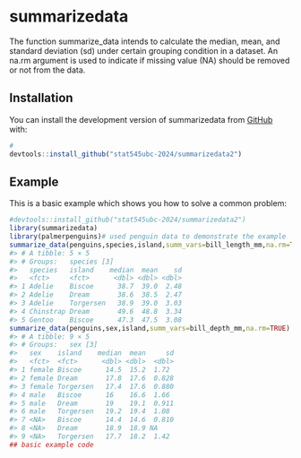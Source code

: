 
<!-- README.md is generated from README.Rmd. Please edit that file -->

# summarizedata

<!-- badges: start -->
<!-- badges: end -->

The function summarize_data intends to calculate the median, mean, and
standard deviation (sd) under certain grouping condition in a dataset.
An na.rm argument is used to indicate if missing value (NA) should be
removed or not from the data.

## Installation

You can install the development version of summarizedata from
[GitHub](https://github.com/) with:

``` r
# 
devtools::install_github("stat545ubc-2024/summarizedata2")
```

## Example

This is a basic example which shows you how to solve a common problem:

``` r
#devtools::install_github("stat545ubc-2024/summarizedata2")
library(summarizedata)
library(palmerpenguins)# used penguin data to demonstrate the example 
summarize_data(penguins,species,island,summ_vars=bill_length_mm,na.rm=TRUE)
#> # A tibble: 5 × 5
#> # Groups:   species [3]
#>   species   island    median  mean    sd
#>   <fct>     <fct>      <dbl> <dbl> <dbl>
#> 1 Adelie    Biscoe      38.7  39.0  2.48
#> 2 Adelie    Dream       38.6  38.5  2.47
#> 3 Adelie    Torgersen   38.9  39.0  3.03
#> 4 Chinstrap Dream       49.6  48.8  3.34
#> 5 Gentoo    Biscoe      47.3  47.5  3.08
summarize_data(penguins,sex,island,summ_vars=bill_depth_mm,na.rm=TRUE)
#> # A tibble: 9 × 5
#> # Groups:   sex [3]
#>   sex    island    median  mean     sd
#>   <fct>  <fct>      <dbl> <dbl>  <dbl>
#> 1 female Biscoe      14.5  15.2  1.72 
#> 2 female Dream       17.8  17.6  0.828
#> 3 female Torgersen   17.4  17.6  0.880
#> 4 male   Biscoe      16    16.6  1.66 
#> 5 male   Dream       19    19.1  0.911
#> 6 male   Torgersen   19.2  19.4  1.08 
#> 7 <NA>   Biscoe      14.4  14.6  0.810
#> 8 <NA>   Dream       18.9  18.9 NA    
#> 9 <NA>   Torgersen   17.7  18.2  1.42
## basic example code
```
